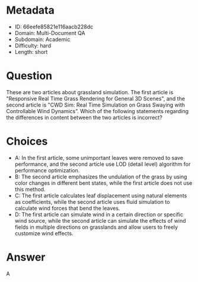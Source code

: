 # Metadata

- ID: 66eefe85821e116aacb228dc
- Domain: Multi-Document QA
- Subdomain: Academic
- Difficulty: hard
- Length: short

# Question

These are two articles about grassland simulation. The first article is "Responsive Real Time Grass Rendering for General 3D Scenes", and the second article is "CWD Sim: Real Time Simulation on Grass Swaying with Controllable Wind Dynamics”. Which of the following statements regarding the differences in content between the two articles is incorrect?

# Choices

- A: In the first article, some unimportant leaves were removed to save performance, and the second article use LOD (detail level) algorithm for performance optimization.
- B: The second article emphasizes the undulation of the grass by using color changes in different bent states, while the first article does not use this method.
- C: The first article calculates leaf displacement using natural elements as coefficients, while the second article uses fluid simulation to calculate wind forces that bend the leaves.
- D: The first article can simulate wind in a certain direction or specific wind source, while the second article can simulate the effects of wind fields in multiple directions on grasslands and allow users to freely customize wind effects.

# Answer

A
